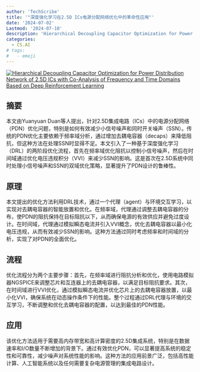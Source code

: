 ```yaml
---
author: 'TechScribe'
title: '"深度强化学习在2.5D ICs电源分配网络优化中的革命性应用"'
date: '2024-07-02'
Lastmod: '2024-07-10'
description: 'Hierarchical Decoupling Capacitor Optimization for Power Distribution Network of 2.5D ICs with Co-Analysis of Frequency and Time Domains Based on Deep Reinforcement Learning'
categories:
  - CS.AI
# tags:
#   - emoji
---
```


[![Hierarchical Decoupling Capacitor Optimization for Power Distribution Network of 2.5D ICs with Co-Analysis of Frequency and Time Domains Based on Deep Reinforcement Learning](https://arxiv-research-1301205113.cos.ap-guangzhou.myqcloud.com/images/2407.04737v1.pdf_0.jpg)](https://arxiv.org/abs/2407.04737v1)

## 摘要

本文由Yuanyuan Duan等人提出，针对2.5D集成电路（ICs）中的电源分配网络（PDN）优化问题，特别是如何有效减少小信号噪声和同时开关噪声（SSN）。传统的PDN优化主要依赖于频率域分析，通过增加去耦电容器（decaps）来降低阻抗，但这种方法在处理SSN时显得不足。本文引入了一种基于深度强化学习（DRL）的两阶段优化流程，首先在频率域优化阻抗以控制小信号噪声，然后在时间域通过优化电压违规积分（VVI）来减少SSN的影响。这是首次在2.5D系统中同时处理小信号噪声和SSN的双域优化策略，显著提升了PDN设计的鲁棒性。<!--more-->

## 原理

本文提出的优化方法利用DRL技术，通过一个代理（agent）与环境交互学习，以实现对去耦电容器的智能放置和优化。在频率域，代理通过调整去耦电容器的分布，使PDN的阻抗保持在目标阻抗以下，从而确保电源的有效供应并避免过度设计。在时间域，代理通过模拟瞬态电流并引入VVI概念，优化去耦电容器以最小化电压违规，从而有效减少SSN的影响。这种方法通过同时考虑频率和时间域的分析，实现了对PDN的全面优化。

## 流程

优化流程分为两个主要步骤：首先，在频率域进行阻抗分析和优化，使用电路模拟器NGSPICE来调整芯片和互连器上的去耦电容器，以满足目标阻抗要求。其次，在时间域进行VVI优化，通过模拟瞬态电流并优化芯片上的去耦电容器放置，以最小化VVI，确保系统在动态操作条件下的性能。整个过程通过DRL代理与环境的交互学习，不断调整和优化去耦电容器的配置，以达到最佳的PDN性能。

## 应用

该优化方法适用于需要高内存带宽和高计算密度的2.5D集成系统，特别是在数据速率和I/O数量不断增加的背景下。通过有效优化PDN，可以显著提高系统的稳定性和可靠性，减少噪声对系统性能的影响。这种方法的应用前景广泛，包括高性能计算、人工智能系统以及任何需要复杂电源管理的集成电路设计。